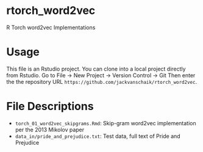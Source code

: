 # rtorch_word2vec
R Torch word2vec Implementations

# Usage
This file is an Rstudio project. 
You can clone into a local project directly from Rstudio.
Go to File -> New Project -> Version Control -> Git
Then enter the the repository URL `https://github.com/jackvanschaik/rtorch_word2vec`.

# File Descriptions
* `torch_01_word2vec_skipgrams.Rmd`: Skip-gram word2vec implementation per the 2013 Mikolov paper
* `data_in/pride_and_prejudice.txt`: Test data, full text of Pride and Prejudice
